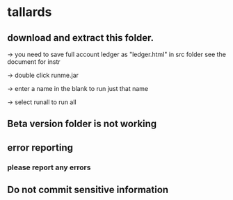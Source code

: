 # tallards

## download and extract this folder. 

-> you need to save full account ledger as "ledger.html" in src folder see the document for instr

-> double click runme.jar

-> enter a name in the blank to run just that name

-> select runall to run all

## Beta version folder is not working

## error reporting
### please report any errors

## Do not commit sensitive information
